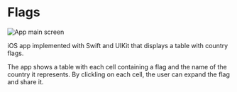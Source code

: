 # Flags

![App main screen](https://i.imgur.com/TysW3JY.png)

iOS app implemented with Swift and UIKit that displays a table with country flags.

The app shows a table with each cell containing a flag and the name of the country it represents. By clickling on each cell, the user can expand the flag and share it.
